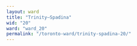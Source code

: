 ```yaml
---
layout: ward
title: "Trinity—Spadina"
wid: "20"
ward: "ward_20"
permalink: "/toronto-ward/trinity-spadina-20/"
---
```

